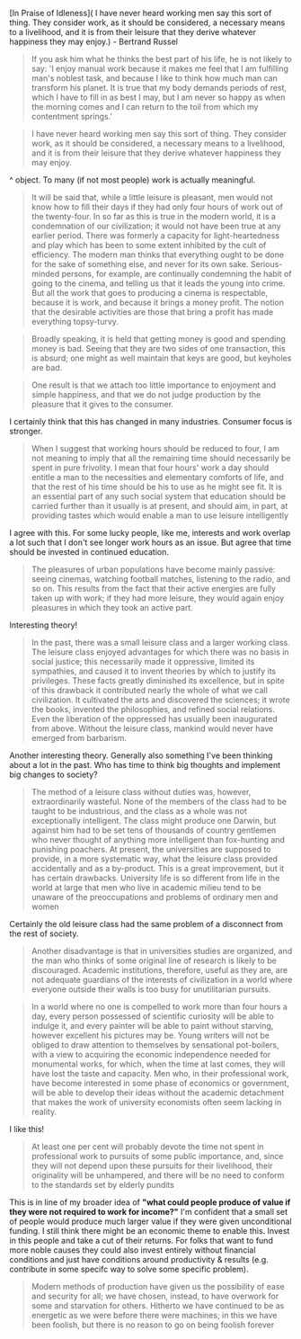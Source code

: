 [In Praise of Idleness]( I have never heard working men say this sort of thing. They consider work, as it should be considered, a necessary means to a livelihood, and it is from their leisure that they derive whatever happiness they may enjoy.) - Bertrand Russel

>  If you ask him what he thinks the best part of his life, he is not likely to say: 'I enjoy manual work because it makes me feel that I am fulfilling man's noblest task, and because I like to think how much man can transform his planet. It is true that my body demands periods of rest, which I have to fill in as best I may, but I am never so happy as when the morning comes and I can return to the toil from which my contentment springs.' 

>  I have never heard working men say this sort of thing. They consider work, as it should be considered, a necessary means to a livelihood, and it is from their leisure that they derive whatever happiness they may enjoy.

^ object. To many (if not most people) work is actually meaningful.

> It will be said that, while a little leisure is pleasant, men would not know how to fill their days if they had only four hours of work out of the twenty-four. In so far as this is true in the modern world, it is a condemnation of our civilization; it would not have been true at any earlier period. There was formerly a capacity for light-heartedness and play which has been to some extent inhibited by the cult of efficiency. The modern man thinks that everything ought to be done for the sake of something else, and never for its own sake. Serious-minded persons, for example, are continually condemning the habit of going to the cinema, and telling us that it leads the young into crime. But all the work that goes to producing a cinema is respectable, because it is work, and because it brings a money profit. The notion that the desirable activities are those that bring a profit has made everything topsy-turvy. 



> Broadly speaking, it is held that getting money is good and spending money is bad. Seeing that they are two sides of one transaction, this is absurd; one might as well maintain that keys are good, but keyholes are bad. 



> One result is that we attach too little importance to enjoyment and simple happiness, and that we do not judge production by the pleasure that it gives to the consumer.

I certainly think that this has changed in many industries. Consumer focus is stronger.



> When I suggest that working hours should be reduced to four, I am not meaning to imply that all the remaining time should necessarily be spent in pure frivolity. I mean that four hours' work a day should entitle a man to the necessities and elementary comforts of life, and that the rest of his time should be his to use as he might see fit. It is an essential part of any such social system that education should be carried further than it usually is at present, and should aim, in part, at providing tastes which would enable a man to use leisure intelligently

I agree with this. For some lucky people, like me, interests and work overlap a lot such that I don't see longer work hours as an issue. But agree that time should be invested in continued education.

> The pleasures of urban populations have become mainly passive: seeing cinemas, watching football matches, listening to the radio, and so on. This results from the fact that their active energies are fully taken up with work; if they had more leisure, they would again enjoy pleasures in which they took an active part.

Interesting theory!

> In the past, there was a small leisure class and a larger working class. The leisure class enjoyed advantages for which there was no basis in social justice; this necessarily made it oppressive, limited its sympathies, and caused it to invent theories by which to justify its privileges. These facts greatly diminished its excellence, but in spite of this drawback it contributed nearly the whole of what we call civilization. It cultivated the arts and discovered the sciences; it wrote the books, invented the philosophies, and refined social relations. Even the liberation of the oppressed has usually been inaugurated from above. Without the leisure class, mankind would never have emerged from barbarism.

Another interesting theory. Generally also something I've been thinking about a lot in the past. Who has time to think big thoughts and implement big changes to society? 

> The method of a leisure class without duties was, however, extraordinarily wasteful. None of the members of the class had to be taught to be industrious, and the class as a whole was not exceptionally intelligent. The class might produce one Darwin, but against him had to be set tens of thousands of country gentlemen who never thought of anything more intelligent than fox-hunting and punishing poachers. At present, the universities are supposed to provide, in a more systematic way, what the leisure class provided accidentally and as a by-product. This is a great improvement, but it has certain drawbacks. University life is so different from life in the world at large that men who live in academic milieu tend to be unaware of the preoccupations and problems of ordinary men and women

Certainly the old leisure class had the same problem of a disconnect from the rest of society.

> Another disadvantage is that in universities studies are organized, and the man who thinks of some original line of research is likely to be discouraged. Academic institutions, therefore, useful as they are, are not adequate guardians of the interests of civilization in a world where everyone outside their walls is too busy for unutilitarian pursuits.

> In a world where no one is compelled to work more than four hours a day, every person possessed of scientific curiosity will be able to indulge it, and every painter will be able to paint without starving, however excellent his pictures may be. Young writers will not be obliged to draw attention to themselves by sensational pot-boilers, with a view to acquiring the economic independence needed for monumental works, for which, when the time at last comes, they will have lost the taste and capacity. Men who, in their professional work, have become interested in some phase of economics or government, will be able to develop their ideas without the academic detachment that makes the work of university economists often seem lacking in reality.

I like this!

> At least one per cent will probably devote the time not spent in professional work to pursuits of some public importance, and, since they will not depend upon these pursuits for their livelihood, their originality will be unhampered, and there will be no need to conform to the standards set by elderly pundits

This is in line of my broader idea of **"what could people produce of value if they were not required to work for income?"** I'm confident that a small set of people would produce much larger value if they were given unconditional funding. I still think there might be an economic theme to enable this. Invest in this people and take a cut of their returns. For folks that want to fund more noble causes they could also invest entirely without financial conditions and just have conditions around productivity & results (e.g. contribute in some specifc way to solve some specific problem).

> Modern methods of production have given us the possibility of ease and security for all; we have chosen, instead, to have overwork for some and starvation for others. Hitherto we have continued to be as energetic as we were before there were machines; in this we have been foolish, but there is no reason to go on being foolish forever